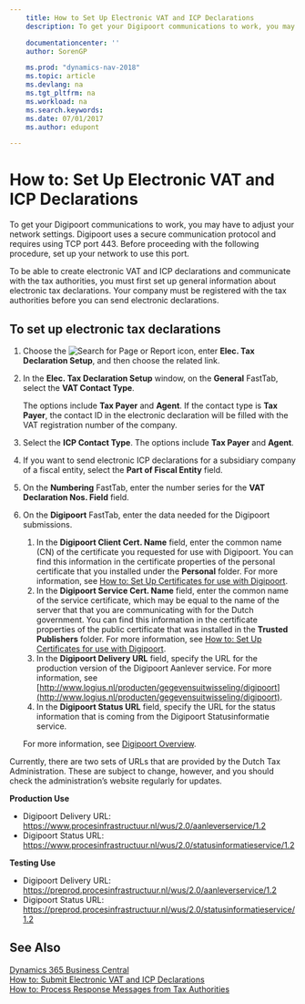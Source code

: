 ```yaml
---
    title: How to Set Up Electronic VAT and ICP Declarations
    description: To get your Digipoort communications to work, you may have to adjust your network settings. Digipoort uses a secure communication protocol and requires using TCP port 443.

    documentationcenter: ''
    author: SorenGP

    ms.prod: "dynamics-nav-2018"
    ms.topic: article
    ms.devlang: na
    ms.tgt_pltfrm: na
    ms.workload: na
    ms.search.keywords:
    ms.date: 07/01/2017
    ms.author: edupont

---
```

# How to: Set Up Electronic VAT and ICP Declarations
To get your Digipoort communications to work, you may have to adjust your network settings. Digipoort uses a secure communication protocol and requires using TCP port 443. Before proceeding with the following procedure, set up your network to use this port.  

To be able to create electronic VAT and ICP declarations and communicate with the tax authorities, you must first set up general information about electronic tax declarations. Your company must be registered with the tax authorities before you can send electronic declarations.  

## To set up electronic tax declarations  

1.  Choose the ![Search for Page or Report](../../media/ui-search/search_small.png "Search for Page or Report icon") icon, enter **Elec. Tax Declaration Setup**, and then choose the related link.  
2.  In the **Elec. Tax Declaration Setup** window, on the **General** FastTab, select the **VAT Contact Type**.

    The options include **Tax Payer** and **Agent**. If the contact type is **Tax Payer**, the contact ID in the electronic declaration will be filled with the VAT registration number of the company.  

3.  Select the **ICP Contact Type**. The options include **Tax Payer** and **Agent**.  
4.  If you want to send electronic ICP declarations for a subsidiary company of a fiscal entity, select the **Part of Fiscal Entity** field.  
5.  On the **Numbering** FastTab, enter the number series for the **VAT Declaration Nos. Field** field.  
6.  On the **Digipoort** FastTab, enter the data needed for the Digipoort submissions.  

    1.  In the **Digipoort Client Cert. Name** field, enter the common name (CN) of the certificate you requested for use with Digipoort. You can find this information in the certificate properties of the personal certificate that you installed under the **Personal** folder. For more information, see [How to: Set Up Certificates for use with Digipoort](how-to-set-up-certificates-for-use-with-digipoort.md).  
    2.  In the **Digipoort Service Cert. Name** field, enter the common name of the service certificate, which may be equal to the name of the server that that you are communicating with for the Dutch government. You can find this information in the certificate properties of the public certificate that was installed in the **Trusted Publishers** folder. For more information, see [How to: Set Up Certificates for use with Digipoort](how-to-set-up-certificates-for-use-with-digipoort.md).  
    3.  In the **Digipoort Delivery URL** field, specify the URL for the production version of the Digipoort Aanlever service. For more information, see [http://www.logius.nl/producten/gegevensuitwisseling/digipoort](http://www.logius.nl/producten/gegevensuitwisseling/digipoort).  
    4.  In the **Digipoort Status URL** field, specify the URL for the status information that is coming from the Digipoort Statusinformatie service.  

    For more information, see [Digipoort Overview](digipoort-overview.md).  

Currently, there are two sets of URLs that are provided by the Dutch Tax Administration. These are subject to change, however, and you should check the administration’s website regularly for updates.  

**Production Use**  

- Digipoort Delivery URL: https://www.procesinfrastructuur.nl/wus/2.0/aanleverservice/1.2  
- Digipoort Status URL: https://www.procesinfrastructuur.nl/wus/2.0/statusinformatieservice/1.2  

**Testing Use**  

- Digipoort Delivery URL: https://preprod.procesinfrastructuur.nl/wus/2.0/aanleverservice/1.2  
- Digipoort Status URL: https://preprod.procesinfrastructuur.nl/wus/2.0/statusinformatieservice/1.2  

## See Also
[Dynamics 365 Business Central](/dynamics365/business-central/)  
[How to: Submit Electronic VAT and ICP Declarations](how-to-submit-electronic-vat-and-icp-declarations.md)   
 [How to: Process Response Messages from Tax Authorities](how-to-process-response-messages-from-tax-authorities.md)
